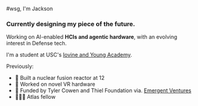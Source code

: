 #wsg, I'm Jackson

### Currently designing my piece of the future.

Working on AI-enabled **HCIs and agentic hardware**, with an evolving interest in Defense tech.

I'm a student at USC's [Iovine and Young Academy](https://iovine-young.usc.edu/).

Previously:

 - 🧪 Built a nuclear fusion reactor at 12
 - 🥽 Worked on novel VR hardware
 - 🏅 Funded by Tyler Cowen and Thiel Foundation via. [Emergent Ventures](https://marginalrevolution.com/marginalrevolution/2022/10/emergent-ventures-22nd-cohort.html)
 - 👨🏻‍💻 Atlas fellow

<!--
**JacksonOswalt/JacksonOswalt** is a ✨ _special_ ✨ repository because its `README.md` (this file) appears on your GitHub profile.

Here are some ideas to get you started:

- 🔭 I’m currently working on ...
- 🌱 I’m currently learning ...
- 👯 I’m looking to collaborate on ...
- 🤔 I’m looking for help with ...
- 💬 Ask me about ...
- 📫 How to reach me: ...
- 😄 Pronouns: ...
- ⚡ Fun fact: ...
-->
